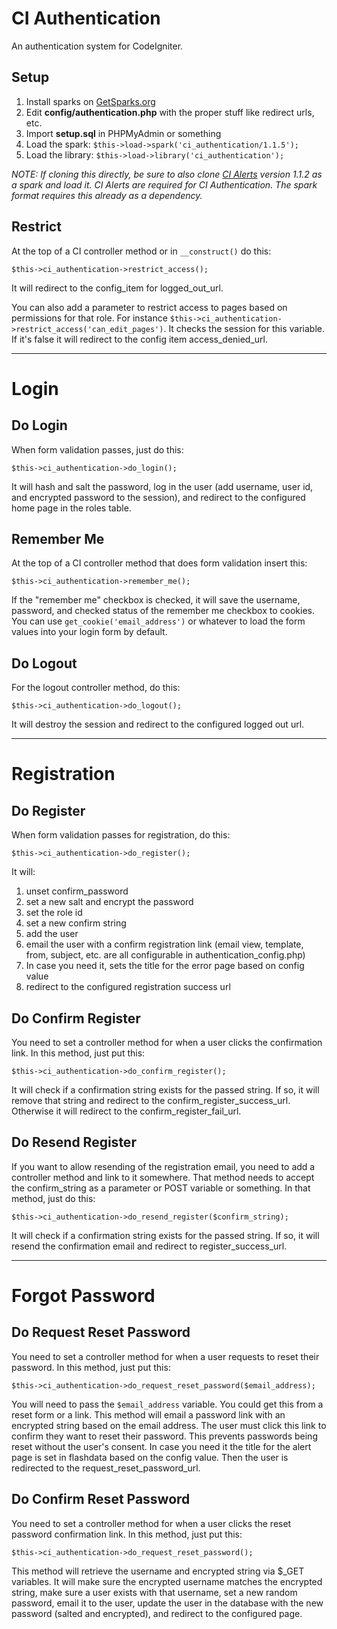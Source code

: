 
CI Authentication
============================

An authentication system for CodeIgniter.

Setup
----------------------------

1. Install sparks on [GetSparks.org](http://getsparks.org)
2. Edit **config/authentication.php** with the proper stuff like redirect urls, etc.
3. Import **setup.sql** in PHPMyAdmin or something
4. Load the spark: ```$this->load->spark('ci_authentication/1.1.5');```
5. Load the library: ```$this->load->library('ci_authentication');```

*NOTE: If cloning this directly, be sure to also clone [CI Alerts](https://github.com/mikedfunk/CI-Alerts) version 1.1.2 as a spark and load it. CI Alerts are required for CI Authentication. The spark format requires this already as a dependency.*

Restrict
----------------------------

At the top of a CI controller method or in ```__construct()``` do this:

    $this->ci_authentication->restrict_access();

It will redirect to the config_item for logged_out_url.

You can also add a parameter to restrict access to pages based on permissions for that role. For instance ```$this->ci_authentication->restrict_access('can_edit_pages')```. It checks the session for this variable. If it's false it will redirect to the config item access_denied_url.

----------------------------

Login
============================

Do Login
----------------------------

When form validation passes, just do this:

    $this->ci_authentication->do_login();
    
It will hash and salt the password, log in the user (add username, user id, and encrypted password to the session), and redirect to the configured home page in the roles table.

Remember Me
----------------------------

At the top of a CI controller method that does form validation insert this:

    $this->ci_authentication->remember_me();
    
If the "remember me" checkbox is checked, it will save the username, password, and checked status of the remember me checkbox to cookies. You can use ```get_cookie('email_address')``` or whatever to load the form values into your login form by default.

Do Logout
----------------------------

For the logout controller method, do this:

    $this->ci_authentication->do_logout();
    
It will destroy the session and redirect to the configured logged out url.

----------------------------

Registration
============================

Do Register
----------------------------

When form validation passes for registration, do this:

    $this->ci_authentication->do_register();
    
It will:

1. unset confirm_password
2. set a new salt and encrypt the password
3. set the role id
4. set a new confirm string
5. add the user
6. email the user with a confirm registration link (email view, template, from, subject, etc. are all configurable in authentication_config.php)
7. In case you need it, sets the title for the error page based on config value
8. redirect to the configured registration success url

Do Confirm Register
----------------------------

You need to set a controller method for when a user clicks the confirmation link. In this method, just put this:

    $this->ci_authentication->do_confirm_register();

It will check if a confirmation string exists for the passed string. If so, it will remove that string and redirect to the confirm_register_success_url. Otherwise it will redirect to the confirm_register_fail_url.

Do Resend Register
----------------------------

If you want to allow resending of the registration email, you need to add a controller method and link to it somewhere. That method needs to accept the confirm_string as a parameter or POST variable or something. In that method, just do this:

    $this->ci_authentication->do_resend_register($confirm_string);

It will check if a confirmation string exists for the passed string. If so, it will resend the confirmation email and redirect to register_success_url.

----------------------------

Forgot Password
============================

Do Request Reset Password
----------------------------

You need to set a controller method for when a user requests to reset their password. In this method, just put this:

    $this->ci_authentication->do_request_reset_password($email_address);

You will need to pass the ```$email_address``` variable. You could get this from a reset form or a link. This method will email a password link with an encrypted string based on the email address. The user must click this link to confirm they want to reset their password. This prevents passwords being reset without the user's consent. In case you need it the title for the alert page is set in flashdata based on the config value. Then the user is redirected to the request_reset_password_url.

Do Confirm Reset Password
----------------------------

You need to set a controller method for when a user clicks the reset password confirmation link. In this method, just put this:

    $this->ci_authentication->do_request_reset_password();

This method will retrieve the username and encrypted string via $_GET variables. It will make sure the encrypted username matches the encrypted string, make sure a user exists with that username, set a new random password, email it to the user, update the user in the database with the new password (salted and encrypted), and redirect to the configured page.